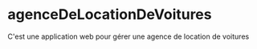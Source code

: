 # agenceDeLocationDeVoitures
C'est une application web pour gérer une agence de location de voitures 

